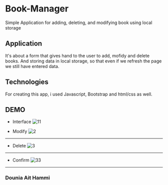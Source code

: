 # Book-Manager
Simple Application for adding, deleting, and modifying book using local storage

## Application
It's about a form that gives hand to the user to add, mofidy and delete books. And storing data in local storage, so that even if we refresh the page we still have entered data.

## Technologies
For creating this app, i used Javascript, Bootstrap and html/css as well.

## DEMO

* Interface
![11](https://user-images.githubusercontent.com/36522492/55201495-957d4c00-51c3-11e9-9f1b-8d926506a393.PNG)

* Modify
![2](https://user-images.githubusercontent.com/36522492/55201502-9910d300-51c3-11e9-9927-cf6b1cecb811.PNG)
---

* Delete
![3](https://user-images.githubusercontent.com/36522492/55201503-9ada9680-51c3-11e9-8442-02fc87a11599.PNG)
----

* Confirm
![33](https://user-images.githubusercontent.com/36522492/55201505-9ca45a00-51c3-11e9-864e-e89637c36f0c.PNG)
----
### Dounia Ait Hammi
